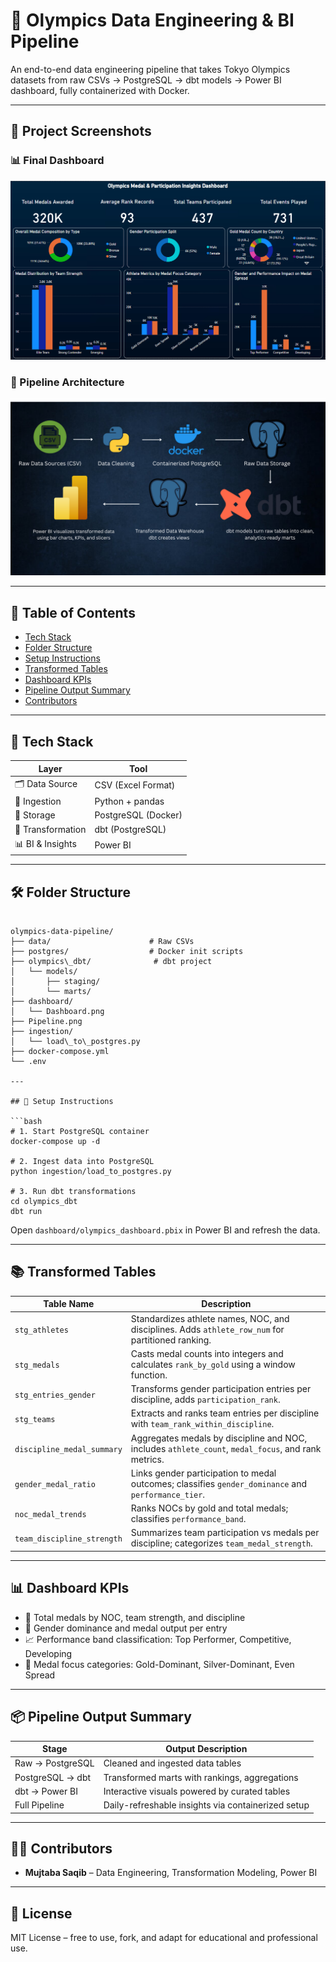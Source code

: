 # 🏅 Olympics Data Engineering & BI Pipeline

An end-to-end data engineering pipeline that takes Tokyo Olympics datasets from raw CSVs → PostgreSQL → dbt models → Power BI dashboard, fully containerized with Docker.

---

## 📸 Project Screenshots

### 📊 Final Dashboard
![Power BI Dashboard](Assests/Dashboard.png)

### 🔷 Pipeline Architecture
![Pipeline Overview](Assests/Pipeline.png)

---

## 📁 Table of Contents

- [Tech Stack](#-tech-stack)
- [Folder Structure](#-folder-structure)
- [Setup Instructions](#-setup-instructions)
- [Transformed Tables](#-transformed-tables)
- [Dashboard KPIs](#-dashboard-kpis)
- [Pipeline Output Summary](#-pipeline-output-summary)
- [Contributors](#-contributors)

---

## 🧱 Tech Stack

| Layer             | Tool                |
|------------------|---------------------|
| 🗂 Data Source     | CSV (Excel Format)  |
| 🐍 Ingestion       | Python + pandas     |
| 🐘 Storage         | PostgreSQL (Docker) |
| 🦊 Transformation  | dbt (PostgreSQL)    |
| 📊 BI & Insights   | Power BI            |

---

## 🛠 Folder Structure

```

olympics-data-pipeline/
├── data/                      # Raw CSVs
├── postgres/                  # Docker init scripts
├── olympics\_dbt/              # dbt project
│   └── models/
│       ├── staging/
│       └── marts/
├── dashboard/
│   └── Dashboard.png
├── Pipeline.png
├── ingestion/
│   └── load\_to\_postgres.py
├── docker-compose.yml
└── .env

---

## 🚀 Setup Instructions

```bash
# 1. Start PostgreSQL container
docker-compose up -d

# 2. Ingest data into PostgreSQL
python ingestion/load_to_postgres.py

# 3. Run dbt transformations
cd olympics_dbt
dbt run
````

Open `dashboard/olympics_dashboard.pbix` in Power BI and refresh the data.

---

## 📚 Transformed Tables

| Table Name                 | Description                                                                                         |
| -------------------------- | --------------------------------------------------------------------------------------------------- |
| `stg_athletes`             | Standardizes athlete names, NOC, and disciplines. Adds `athlete_row_num` for partitioned ranking.   |
| `stg_medals`               | Casts medal counts into integers and calculates `rank_by_gold` using a window function.             |
| `stg_entries_gender`       | Transforms gender participation entries per discipline, adds `participation_rank`.                  |
| `stg_teams`                | Extracts and ranks team entries per discipline with `team_rank_within_discipline`.                  |
| `discipline_medal_summary` | Aggregates medals by discipline and NOC, includes `athlete_count`, `medal_focus`, and rank metrics. |
| `gender_medal_ratio`       | Links gender participation to medal outcomes; classifies `gender_dominance` and `performance_tier`. |
| `noc_medal_trends`         | Ranks NOCs by gold and total medals; classifies `performance_band`.                                 |
| `team_discipline_strength` | Summarizes team participation vs medals per discipline; categorizes `team_medal_strength`.          |

---

## 📊 Dashboard KPIs

* 🏅 Total medals by NOC, team strength, and discipline
* 👤 Gender dominance and medal output per entry
* 📈 Performance band classification: Top Performer, Competitive, Developing
* 🧠 Medal focus categories: Gold-Dominant, Silver-Dominant, Even Spread

---

## 📦 Pipeline Output Summary

| Stage            | Output Description                                 |
| ---------------- | -------------------------------------------------- |
| Raw → PostgreSQL | Cleaned and ingested data tables                   |
| PostgreSQL → dbt | Transformed marts with rankings, aggregations      |
| dbt → Power BI   | Interactive visuals powered by curated tables      |
| Full Pipeline    | Daily-refreshable insights via containerized setup |

---

## 👨‍💻 Contributors

* **Mujtaba Saqib** – Data Engineering, Transformation Modeling, Power BI

---

## 📄 License

MIT License – free to use, fork, and adapt for educational and professional use.

